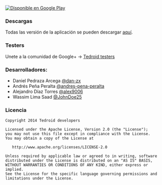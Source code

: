 <a href="https://play.google.com/store/apps/details?id=mx.udlap.is522.tedroid">
  <img alt="Disponible en Google Play" src="https://dl.dropboxusercontent.com/u/1995295/img/tedroid/promo.png" />
</a>

### Descargas

Todas las versión de la aplicación se pueden descargar [aquí](https://github.com/dan-zx/tedroid/releases).

### Testers

Unete a la comunidad de Google+ -> [Tedroid testers](https://plus.google.com/communities/110136913607995746874)

### Desarrolladores:
* Daniel Pedraza Arcega [@dan-zx](https://github.com/dan-zx)
* Andrés Peña Peralta [@andres-pena-peralta](https://github.com/andres-pena-peralta)
* Alejandro Díaz Torres [@alex9006](https://github.com/alex9006)
* Wassim Lima Saad [@JohnDoe25](https://github.com/JohnDoe25)

### Licencia

    Copyright 2014 Tedroid developers

    Licensed under the Apache License, Version 2.0 (the "License");
    you may not use this file except in compliance with the License.
    You may obtain a copy of the License at

       http://www.apache.org/licenses/LICENSE-2.0

    Unless required by applicable law or agreed to in writing, software
    distributed under the License is distributed on an "AS IS" BASIS,
    WITHOUT WARRANTIES OR CONDITIONS OF ANY KIND, either express or implied.
    See the License for the specific language governing permissions and
    limitations under the License.
